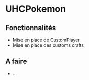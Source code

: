 # UHCPokemon
 
## Fonctionnalités

- Mise en place de CustomPlayer
- Mise en place des customs crafts

## A faire 

- ...
